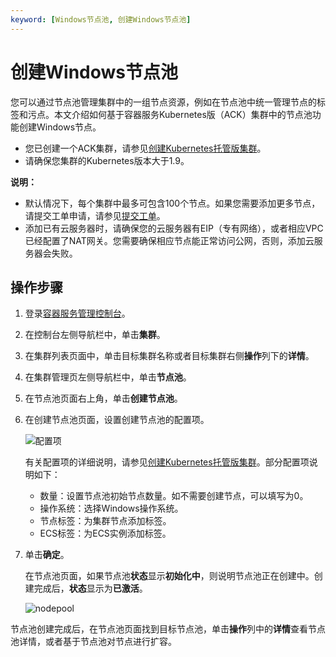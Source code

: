 ```yaml
---
keyword: [Windows节点池, 创建Windows节点池]
---
```


# 创建Windows节点池

您可以通过节点池管理集群中的一组节点资源，例如在节点池中统一管理节点的标签和污点。本文介绍如何基于容器服务Kubernetes版（ACK）集群中的节点池功能创建Windows节点。

-   您已创建一个ACK集群，请参见[创建Kubernetes托管版集群](/cn.zh-CN/Kubernetes集群用户指南/集群管理/创建集群/创建Kubernetes托管版集群.md)。
-   请确保您集群的Kubernetes版本大于1.9。

**说明：**

-   默认情况下，每个集群中最多可包含100个节点。如果您需要添加更多节点，请提交工单申请，请参见[提交工单](https://selfservice.console.aliyun.com/ticket/createIndex)。
-   添加已有云服务器时，请确保您的云服务器有EIP（专有网络），或者相应VPC已经配置了NAT网关。您需要确保相应节点能正常访问公网，否则，添加云服务器会失败。

## 操作步骤

1.  登录[容器服务管理控制台](https://cs.console.aliyun.com)。

2.  在控制台左侧导航栏中，单击**集群**。

3.  在集群列表页面中，单击目标集群名称或者目标集群右侧**操作**列下的**详情**。

4.  在集群管理页左侧导航栏中，单击**节点池**。

5.  在节点池页面右上角，单击**创建节点池**。

6.  在创建节点池页面，设置创建节点池的配置项。

    ![配置项](https://static-aliyun-doc.oss-cn-hangzhou.aliyuncs.com/assets/img/zh-CN/9106659951/p95988.png)

    有关配置项的详细说明，请参见[创建Kubernetes托管版集群](/cn.zh-CN/Kubernetes集群用户指南/集群管理/创建集群/创建Kubernetes托管版集群.md)。部分配置项说明如下：

    -   数量：设置节点池初始节点数量。如不需要创建节点，可以填写为0。
    -   操作系统：选择Windows操作系统。
    -   节点标签：为集群节点添加标签。
    -   ECS标签：为ECS实例添加标签。
7.  单击**确定**。

    在节点池页面，如果节点池**状态**显示**初始化中**，则说明节点池正在创建中。创建完成后，**状态**显示为**已激活**。

    ![nodepool](https://static-aliyun-doc.oss-cn-hangzhou.aliyuncs.com/assets/img/zh-CN/9106659951/p95881.png)


节点池创建完成后，在节点池页面找到目标节点池，单击**操作**列中的**详情**查看节点池详情，或者基于节点池对节点进行扩容。

